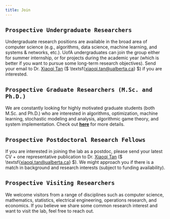```yaml
---
title: Join
---
```


<!-- > <mark>**`Openings`**</mark>: We are constantly looking for highly motivated students (both undergraduate and graduate) who are interested in algorithms, optimization, machine learning, and systems research. If you are already at UofA and want to join the SODA Lab, feel free to send your CV + transcript to Dr. Xiaoqi Tan ($\textsf{xtan@sodalab.ca}$). For prospective students who are not currently enrolled at UofA, check out [**here**](https://xiaoqitan.org/prospectivegrads) for more details. 
-->

## `Prospective Undergraduate Researchers` 


Undergraduate research positions are available in the broad area of computer science (e.g., algorithms, data science, machine learning, and systems & networks, etc.). UofA undergraduates can join the group either for summer internship, or for projects during the academic year (which is better if you want to pursue some long-term research objectives). Send your email to Dr. [Xiaoqi Tan](https://xiaoqitan.org) ($ \textsf{xiaoqi.tan@ualberta.ca} $) if you are interested. 


## `Prospective Graduate Researchers (M.Sc. and Ph.D.)`  

We are constantly looking for highly motivated graduate students (both M.Sc. and Ph.D.) who are interested in algorithms, optimization, machine learning, stochastic modeling and analysis, algorithmic game theory, and system implementation. Check out [**here**](https://xiaoqitan.org/prospectivegrads) for more details. 


## `Prospective Postdoctoral Research Fellows`

If you are interested in joining the lab as a postdoc, please send your latest CV + one representative publication to  Dr. [Xiaoqi Tan](https://xiaoqitan.org) ($ \textsf{xiaoqi.tan@ualberta.ca} $). We might approach you if there is a match in background and research interests (subject to funding availability). 

## `Prospective Visiting Researchers`

We welcome visitors from a range of disciplines such as computer science, mathematics, statistics, electrical engineering, operations research, and economics. If you believe we share some common research interest and want to visit the lab, feel free to reach out.